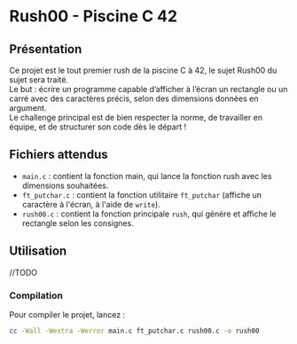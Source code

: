 # Rush00 - Piscine C 42

## Présentation

Ce projet est le tout premier rush de la piscine C à 42, le sujet Rush00 du sujet sera traité.  
Le but : écrire un programme capable d’afficher à l’écran un rectangle ou un carré avec des caractères précis, selon des dimensions données en argument.  
Le challenge principal est de bien respecter la norme, de travailler en équipe, et de structurer son code dès le départ !

## Fichiers attendus

- `main.c` : contient la fonction main, qui lance la fonction rush avec les dimensions souhaitées.
- `ft_putchar.c` : contient la fonction utilitaire `ft_putchar` (affiche un caractère à l'écran, à l'aide de `write`).
- `rush00.c` : contient la fonction principale `rush`, qui génère et affiche le rectangle selon les consignes.

## Utilisation
//TODO

### Compilation

Pour compiler le projet, lancez :

```sh
cc -Wall -Wextra -Werror main.c ft_putchar.c rush00.c -o rush00
